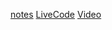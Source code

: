 [notes](https://github.com/letsandeepio/LHL_flex_may-16-22/blob/main/w2-callbacks/readme.md)
[LiveCode](https://github.com/letsandeepio/LHL_flex_may-16-22/tree/main/w2-callbacks)
[Video](https://vimeo.com/714813177/03d7ebaeee)
